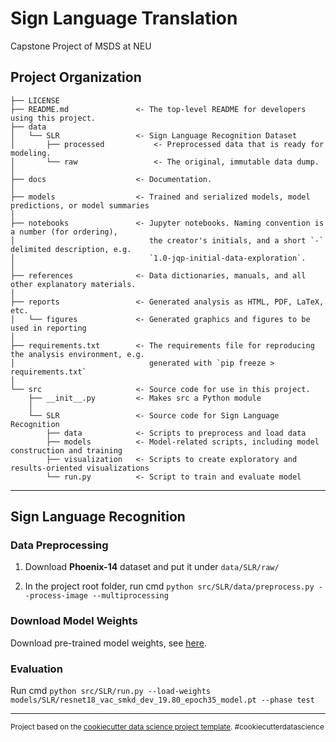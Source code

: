 Sign Language Translation
==============================

Capstone Project of MSDS at NEU

Project Organization
------------

    ├── LICENSE
    ├── README.md               <- The top-level README for developers using this project.
    ├── data
    │   └── SLR                 <- Sign Language Recognition Dataset
    │       ├── processed           <- Preprocessed data that is ready for modeling.
    │       └── raw                 <- The original, immutable data dump.
    │
    ├── docs                    <- Documentation.
    │
    ├── models                  <- Trained and serialized models, model predictions, or model summaries
    │
    ├── notebooks               <- Jupyter notebooks. Naming convention is a number (for ordering),
    │                              the creator's initials, and a short `-` delimited description, e.g.
    │                              `1.0-jqp-initial-data-exploration`.
    │
    ├── references              <- Data dictionaries, manuals, and all other explanatory materials.
    │
    ├── reports                 <- Generated analysis as HTML, PDF, LaTeX, etc.
    │   └── figures             <- Generated graphics and figures to be used in reporting
    │
    ├── requirements.txt        <- The requirements file for reproducing the analysis environment, e.g.
    │                              generated with `pip freeze > requirements.txt`
    │
    └── src                     <- Source code for use in this project.
        ├── __init__.py         <- Makes src a Python module
        │
        └── SLR                 <- Source code for Sign Language Recognition
            ├── data            <- Scripts to preprocess and load data
            ├── models          <- Model-related scripts, including model construction and training
            ├── visualization   <- Scripts to create exploratory and results-oriented visualizations
            └── run.py          <- Script to train and evaluate model

--------
## Sign Language Recognition

### Data Preprocessing

1. Download **Phoenix-14** dataset and put it under `data/SLR/raw/`

2. In the project root folder, run cmd `python src/SLR/data/preprocess.py --process-image --multiprocessing`


### Download Model Weights

Download pre-trained model weights, see [here](https://github.com/ycmin95/VAC_CSLR).


### Evaluation

Run cmd `python src/SLR/run.py --load-weights models/SLR/resnet18_vac_smkd_dev_19.80_epoch35_model.pt --phase test`

--------

<p><small>Project based on the <a target="_blank" href="https://drivendata.github.io/cookiecutter-data-science/">cookiecutter data science project template</a>. #cookiecutterdatascience</small></p>
